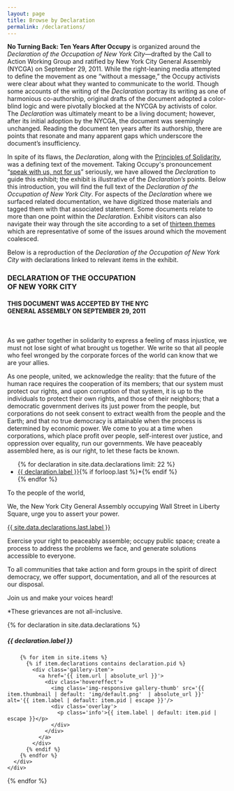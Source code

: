 ```yaml
---
layout: page
title: Browse by Declaration
permalink: /declarations/
---
```


**No Turning Back: Ten Years After Occupy** is organized around the _Declaration of the Occupation of New York City_—drafted by the Call to Action Working Group and ratified by New York City General Assembly (NYCGA) on September 29, 2011. While the right-leaning media attempted to define the movement as one “without a message,” the Occupy activists were clear about what they wanted to communicate to the world. Though some accounts of the writing of the _Declaration_ portray its writing as one of harmonious co-authorship, original drafts of the document adopted a color-blind logic and were pivotally blocked at the NYCGA by activists of color. The _Declaration_ was ultimately meant to be a living document; however, after its initial adoption by the NYCGA, the document was seemingly unchanged. Reading the document ten years after its authorship, there are points that resonate and many apparent gaps which underscore the document’s insufficiency.

In spite of its flaws, the _Declaration_, along with the [Principles of Solidarity](https://wayback.archive-it.org/6339/20130208193214/http://occupywallstreet.net/learn), was a defining text of the movement. Taking Occupy's pronouncement “[speak with us, not for us](https://wayback.archive-it.org/6339/20130208193214/http://occupywallstreet.net/learn)” seriously, we have allowed the _Declaration_ to guide this exhibit; the exhibit is illustrative of the _Declaration’s_ points. Below this introduction, you will find the full text of the _Declaration of the Occupation of New York City_. For aspects of the _Declaration_ where we surfaced related documentation, we have digitized those materials and tagged them with that associated statement. Some documents relate to more than one point within the _Declaration_. Exhibit visitors can also navigate their way through the site according to a set of [thirteen themes ](https://nyu-dss.github.io/occupy/themes/)which are representative of some of the issues around which the movement coalesced.

Below is a reproduction of the *Declaration of the Occupation of New York City* with declarations linked to relevant items in the exhibit.

<div class="inline-doc">
  <h3>DECLARATION OF THE OCCUPATION<br>OF NEW YORK CITY</h3>
  <h4>THIS DOCUMENT WAS ACCEPTED BY THE NYC<br>GENERAL ASSEMBLY ON SEPTEMBER 29, 2011</h4>
  <br>
  <p>As we gather together in solidarity to express a feeling of mass injustice, we must not lose sight of what brought us together. We write so that all people who feel wronged by the corporate forces of the world can know that we are your allies.</p>

  <p>As one people, united, we acknowledge the reality: that the future of the human race requires the cooperation of its members; that our system must protect our rights, and upon corruption of that system, it is up to the individuals to protect their own rights, and those of their neighbors; that a
  democratic government derives its just power from the people, but corporations do not seek consent to extract wealth from the people and the Earth; and that no true democracy is attainable when the process is determined by economic power. We come to you at a time when corporations, which place profit over people, self-interest over justice, and oppression over equality, run our governments. We have peaceably assembled here, as is our right, to let these facts be known.</p>
  <ul>
    {% for declaration in site.data.declarations limit: 22 %}
    <li>
      <a href="{{ page.url | absolute_url }}#{{ declaration.pid }}">{{ declaration.label }}</a>{% if forloop.last %}*{% endif %}
    </li>
    {% endfor %}
  </ul>
  <p>To the people of the world,</p>

  <p>We, the New York City General Assembly occupying Wall Street in Liberty Square, urge you to assert your power.</p>

  <p><a href="{{ page.url | absolute_url }}#{{ site.data.declarations.last.pid }}">{{ site.data.declarations.last.label }}</a></p>

  <p>Exercise your right to peaceably assemble; occupy public space; create a process to address the problems we face, and generate solutions accessible to everyone.</p>

  <p>To all communities that take action and form groups in the spirit of direct democracy, we offer support, documentation, and all of the resources at our disposal.</p>

  <p>Join us and make your voices heard!</p>

  <p>*These grievances are not all-inclusive.</p>
</div>

{% for declaration in site.data.declarations %}
  <h5 id="{{ declaration.pid }}">{{ declaration.label }}</h5>

  <div id='wax-gallery-declarations-container-{{ declaration.pid }}' class='wax-gallery-container full-width'>
    <div class='wax-inline-container'>
      <div id="wax-gallery-declarations-{{ declaration.pid }}" class="wax-gallery">

        {% for item in site.items %}
          {% if item.declarations contains declaration.pid %}
            <div class='gallery-item'>
              <a href='{{ item.url | absolute_url }}'>
                <div class='hovereffect'>
                  <img class='img-responsive gallery-thumb' src='{{ item.thumbnail | default: 'img/default.png'  | absolute_url }}' alt='{{ item.label | default: item.pid | escape }}'/>
                  <div class='overlay'>
                    <p class='info'>{{ item.label | default: item.pid | escape }}</p>
                  </div>
                </div>
              </a>
            </div>
          {% endif %}
        {% endfor %}
      </div>
    </div>
  </div>
{% endfor %}
